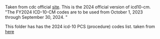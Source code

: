Taken from cdc official [site](https://www.cdc.gov/nchs/icd/Comprehensive-Listing-of-ICD-10-CM-Files.htm). This is the 2024 official version of icd10-cm. "The FY2024 ICD-10-CM codes are to be used from October 1, 2023 through September 30, 2024. "

This folder has has the 2024 icd-10 PCS (procedure) codes list. taken from [here](https://www.cms.gov/medicare/coding-billing/icd-10-codes/2024-icd-10-pcs)